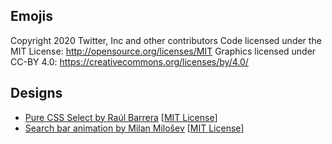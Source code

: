 ## Emojis
Copyright 2020 Twitter, Inc and other contributors
Code licensed under the MIT License: http://opensource.org/licenses/MIT
Graphics licensed under CC-BY 4.0: https://creativecommons.org/licenses/by/4.0/

## Designs
- [Pure CSS Select by Raúl Barrera](https://codepen.io/raubaca/pen/VejpQP) [[MIT License](http://opensource.org/licenses/MIT)]
- [Search bar animation by Milan Milošev](https://codepen.io/MilanMilosev/pen/JdgRpB) [[MIT License](http://opensource.org/licenses/MIT)]

